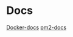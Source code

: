 # Docs

[Docker-docs]
[pm2-docs]

[//]: # (These are reference links used in the body of this note and get stripped out when the markdown processor does its job. There is no need to format nicely because it shouldn't be seen. Thanks SO - http://stackoverflow.com/questions/4823468/store-comments-in-markdown-syntax)

[Docker-docs]: <http://github.com/nilsonmorais/docs/blob/master/docker.md>
[pm2-docs]: <http://github.com/nilsonmorais/docs/blob/master/pm2.md>
[dillinger]: <http://dillinger.io>
